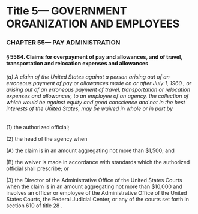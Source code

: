 
# Title 5— GOVERNMENT ORGANIZATION AND EMPLOYEES
### CHAPTER 55— PAY ADMINISTRATION
#### § 5584. Claims for overpayment of pay and allowances, and of travel, transportation and relocation expenses and allowances
###### (a) A claim of the United States against a person arising out of an erroneous payment of pay or allowances made on or after July 1, 1960 , or arising out of an erroneous payment of travel, transportation or relocation expenses and allowances, to an employee of an agency, the collection of which would be against equity and good conscience and not in the best interests of the United States, may be waived in whole or in part by

(1) the authorized official;

(2) the head of the agency when

(A) the claim is in an amount aggregating not more than $1,500; and

(B) the waiver is made in accordance with standards which the authorized official shall prescribe; or

(3) the Director of the Administrative Office of the United States Courts when the claim is in an amount aggregating not more than $10,000 and involves an officer or employee of the Administrative Office of the United States Courts, the Federal Judicial Center, or any of the courts set forth in section 610 of title 28 .
